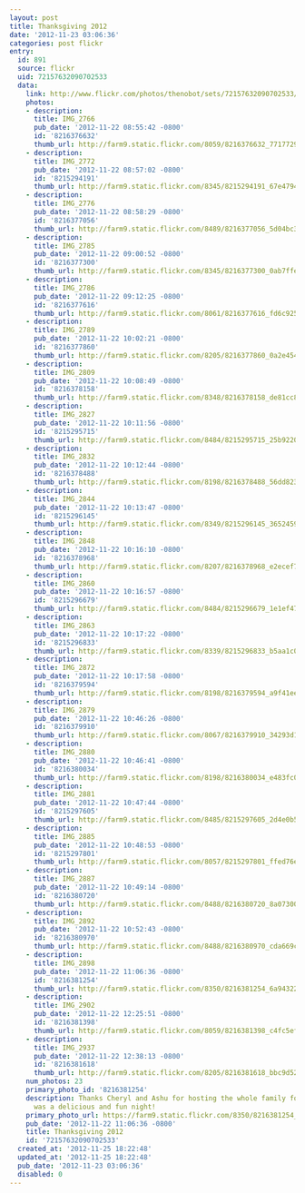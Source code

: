 ```yaml
---
layout: post
title: Thanksgiving 2012
date: '2012-11-23 03:06:36'
categories: post flickr
entry:
  id: 891
  source: flickr
  uid: 72157632090702533
  data:
    link: http://www.flickr.com/photos/thenobot/sets/72157632090702533/
    photos:
    - description: 
      title: IMG_2766
      pub_date: '2012-11-22 08:55:42 -0800'
      id: '8216376632'
      thumb_url: http://farm9.static.flickr.com/8059/8216376632_77177291e0_s.jpg
    - description: 
      title: IMG_2772
      pub_date: '2012-11-22 08:57:02 -0800'
      id: '8215294191'
      thumb_url: http://farm9.static.flickr.com/8345/8215294191_67e47949d3_s.jpg
    - description: 
      title: IMG_2776
      pub_date: '2012-11-22 08:58:29 -0800'
      id: '8216377056'
      thumb_url: http://farm9.static.flickr.com/8489/8216377056_5d04bc3c06_s.jpg
    - description: 
      title: IMG_2785
      pub_date: '2012-11-22 09:00:52 -0800'
      id: '8216377300'
      thumb_url: http://farm9.static.flickr.com/8345/8216377300_0ab7ffeea8_s.jpg
    - description: 
      title: IMG_2786
      pub_date: '2012-11-22 09:12:25 -0800'
      id: '8216377616'
      thumb_url: http://farm9.static.flickr.com/8061/8216377616_fd6c925102_s.jpg
    - description: 
      title: IMG_2789
      pub_date: '2012-11-22 10:02:21 -0800'
      id: '8216377860'
      thumb_url: http://farm9.static.flickr.com/8205/8216377860_0a2e45400c_s.jpg
    - description: 
      title: IMG_2809
      pub_date: '2012-11-22 10:08:49 -0800'
      id: '8216378158'
      thumb_url: http://farm9.static.flickr.com/8348/8216378158_de81cc8637_s.jpg
    - description: 
      title: IMG_2827
      pub_date: '2012-11-22 10:11:56 -0800'
      id: '8215295715'
      thumb_url: http://farm9.static.flickr.com/8484/8215295715_25b9220f03_s.jpg
    - description: 
      title: IMG_2832
      pub_date: '2012-11-22 10:12:44 -0800'
      id: '8216378488'
      thumb_url: http://farm9.static.flickr.com/8198/8216378488_56dd8237e9_s.jpg
    - description: 
      title: IMG_2844
      pub_date: '2012-11-22 10:13:47 -0800'
      id: '8215296145'
      thumb_url: http://farm9.static.flickr.com/8349/8215296145_3652459db3_s.jpg
    - description: 
      title: IMG_2848
      pub_date: '2012-11-22 10:16:10 -0800'
      id: '8216378968'
      thumb_url: http://farm9.static.flickr.com/8207/8216378968_e2ecef77be_s.jpg
    - description: 
      title: IMG_2860
      pub_date: '2012-11-22 10:16:57 -0800'
      id: '8215296679'
      thumb_url: http://farm9.static.flickr.com/8484/8215296679_1e1ef476c9_s.jpg
    - description: 
      title: IMG_2863
      pub_date: '2012-11-22 10:17:22 -0800'
      id: '8215296833'
      thumb_url: http://farm9.static.flickr.com/8339/8215296833_b5aa1c0e9d_s.jpg
    - description: 
      title: IMG_2872
      pub_date: '2012-11-22 10:17:58 -0800'
      id: '8216379594'
      thumb_url: http://farm9.static.flickr.com/8198/8216379594_a9f41ee034_s.jpg
    - description: 
      title: IMG_2879
      pub_date: '2012-11-22 10:46:26 -0800'
      id: '8216379910'
      thumb_url: http://farm9.static.flickr.com/8067/8216379910_34293d103a_s.jpg
    - description: 
      title: IMG_2880
      pub_date: '2012-11-22 10:46:41 -0800'
      id: '8216380034'
      thumb_url: http://farm9.static.flickr.com/8198/8216380034_e483fc000d_s.jpg
    - description: 
      title: IMG_2881
      pub_date: '2012-11-22 10:47:44 -0800'
      id: '8215297605'
      thumb_url: http://farm9.static.flickr.com/8485/8215297605_2d4e0b5441_s.jpg
    - description: 
      title: IMG_2885
      pub_date: '2012-11-22 10:48:53 -0800'
      id: '8215297801'
      thumb_url: http://farm9.static.flickr.com/8057/8215297801_ffed76e881_s.jpg
    - description: 
      title: IMG_2887
      pub_date: '2012-11-22 10:49:14 -0800'
      id: '8216380720'
      thumb_url: http://farm9.static.flickr.com/8488/8216380720_8a07300244_s.jpg
    - description: 
      title: IMG_2892
      pub_date: '2012-11-22 10:52:43 -0800'
      id: '8216380970'
      thumb_url: http://farm9.static.flickr.com/8488/8216380970_cda669c5d6_s.jpg
    - description: 
      title: IMG_2898
      pub_date: '2012-11-22 11:06:36 -0800'
      id: '8216381254'
      thumb_url: http://farm9.static.flickr.com/8350/8216381254_6a94322d70_s.jpg
    - description: 
      title: IMG_2902
      pub_date: '2012-11-22 12:25:51 -0800'
      id: '8216381398'
      thumb_url: http://farm9.static.flickr.com/8059/8216381398_c4fc5ef778_s.jpg
    - description: 
      title: IMG_2937
      pub_date: '2012-11-22 12:38:13 -0800'
      id: '8216381618'
      thumb_url: http://farm9.static.flickr.com/8205/8216381618_bbc9d52b4b_s.jpg
    num_photos: 23
    primary_photo_id: '8216381254'
    description: Thanks Cheryl and Ashu for hosting the whole family for Thanksgiving.  It
      was a delicious and fun night!
    primary_photo_url: https://farm9.static.flickr.com/8350/8216381254_6a94322d70_m.jpg
    pub_date: '2012-11-22 11:06:36 -0800'
    title: Thanksgiving 2012
    id: '72157632090702533'
  created_at: '2012-11-25 18:22:48'
  updated_at: '2012-11-25 18:22:48'
  pub_date: '2012-11-23 03:06:36'
  disabled: 0
---
```

